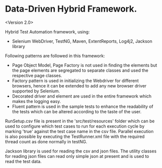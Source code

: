 # Data-Driven Hybrid Framework.

<Version 2.0>

Hybrid Test Automation framework, using:
  - Selenium WebDriver, TestNG, Maven, ExtentReports, Log4j2, Jackson library

Following patterns are followed in this framework:
  - Page Object Model, Page Factory is not used in finding the elements but the page elements are segregated to separate classes and used the respective page classes. 
  - Factory pattern is used in initializing the Webdriver for different browsers, hence it can be extended to add any new browser driver supported by Selenium. 
  - Decorated driver and element are used in the entire framework which makes the logging easy. 
  - Fluent pattern is used in the sample tests to enhance the readability of the tests which can be altered according to  the taste of the user.
 
RunSetup.csv file is present in the 'src/test/resources' folder which can be used to configure which test cases to run for each execution cycle by marking 'true' against the test case name in the csv file.
Parallel execution is also possible by executing the TestRunner.xml file with the required thread count as done normally in testNG.

Jackson library is used for reading the csv and json files. The utility classes for reading json files can read only simple json at present and is used to read the test data. 
